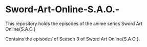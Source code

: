 # Sword-Art-Online-S.A.O.-
This repository holds the episodes of the anime series Sword Art Online{S.A.O.}

Contains the episodes of Season 3 of Sword Art Online{S.A.O.}.
